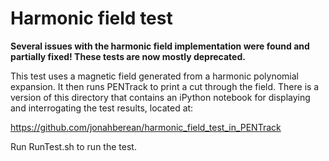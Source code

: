 Harmonic field test
=============

**Several issues with the harmonic field implementation were found and partially fixed! These tests are now mostly deprecated.**

This test uses a magnetic field generated from a harmonic polynomial expansion.
It then runs PENTrack to print a cut through the field. There is a version of
this directory that contains an iPython notebook for displaying and 
interrogating the test results, located at:

https://github.com/jonahberean/harmonic_field_test_in_PENTrack

Run RunTest.sh to run the test.
